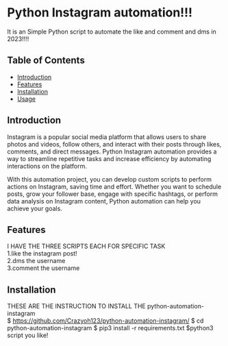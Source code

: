 # Python Instagram automation!!!

It is an Simple Python script to automate the like and comment and dms in 2023!!!!

## Table of Contents
- [Introduction](#introduction)
- [Features](#features)
- [Installation](#installation)
- [Usage](#usage)

## Introduction

Instagram is a popular social media platform that allows users to share photos and videos, follow others, and interact with their posts through likes, comments, and direct messages. Python Instagram automation provides a way to streamline repetitive tasks and increase efficiency by automating interactions on the platform.

With this automation project, you can develop custom scripts to perform actions on Instagram, saving time and effort. Whether you want to schedule posts, grow your follower base, engage with specific hashtags, or perform data analysis on Instagram content, Python automation can help you achieve your goals.

## Features

I HAVE THE THREE SCRIPTS EACH FOR SPECIFIC TASK <br>
1.like the instagram post!<br>
2.dms the username<br>
3.comment the username<br>

## Installation
THESE ARE THE INSTRUCTION TO INSTALL THE python-automation-instagram <br>
$ https://github.com/Crazyoh123/python-automation-instagram/
$ cd python-automation-instagram
$ pip3 install -r requirements.txt
$python3 script you like!
